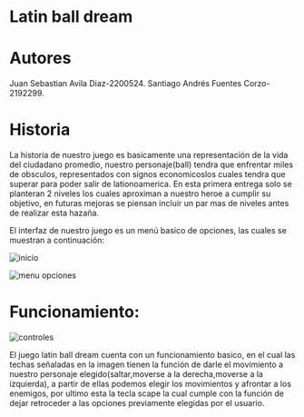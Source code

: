 # Latin ball dream

# Autores

Juan Sebastian Avila Diaz-2200524.
Santiago Andrés Fuentes Corzo-2192299.

# Historia

La historia de nuestro juego es basicamente una representación de la vida del ciudadano promedio, nuestro personaje(ball) tendra que enfrentar miles de obsculos, representados con signos economicoslos cuales tendra que superar para poder salir de lationoamerica. En esta primera entrega solo se planteran 2 niveles los cuales aproximan a nuestro heroe a cumplir su objetivo, en futuras mejoras se piensan incluir un par mas de niveles antes de realizar esta hazaña.

El interfaz de nuestro juego es un menú basico de opciones, las cuales se muestran a continuación:

![inicio](https://user-images.githubusercontent.com/84584807/136475158-31db45a4-601a-4afe-91a7-f7575ef94f35.png)


![menu opciones](https://user-images.githubusercontent.com/84584807/136475189-593a3620-82b7-4e9d-a5d8-060c3de780b6.png)



# Funcionamiento: 

![controles](https://user-images.githubusercontent.com/84584807/136473735-a461cbc2-e89c-48e9-9dd1-5ef1f1fde016.png)

El juego latin ball dream cuenta con un funcionamiento basico, en el cual las techas señaladas en la imagen tienen la función de darle el movimiento a nuestro personaje elegido(saltar,moverse a la derecha,moverse a la izquierda), a partir de ellas podemos elegir los movimientos y afrontar a los enemigos, por ultimo esta la tecla scape la cual cumple con la función de dejar retroceder a las opciones previamente elegidas por el usuario. 

